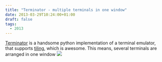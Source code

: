 ```yaml
---
title: "Terminator - multiple terminals in one window"
date: 2013-03-29T10:24:00+01:00
draft: false
tags: 
  - 2013
---
```


[Terminator](http://www.tenshu.net/p/terminator.html) is a handsome python implementation of a terminal emulator, that 
supports [tiling](http://en.wikipedia.org/wiki/Tiling_window_manager), which is awesome. This means, several terminals 
are arranged in one window <a href="/blog/terminator.png"><img border="0" src="/terminator.thumb.png" /></a>
